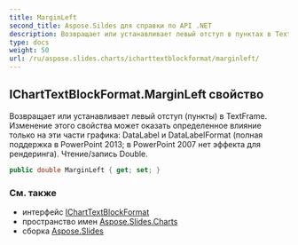```yaml
---
title: MarginLeft
second_title: Aspose.Sildes для справки по API .NET
description: Возвращает или устанавливает левый отступ в пунктах в TextFrame. Изменение этого свойства может оказать определенное влияние только на эти части графика DataLabel и DataLabelFormat полная поддержка в PowerPoint 2013; в PowerPoint 2007 нет эффекта для рендеринга. Чтение/запись Double.
type: docs
weight: 50
url: /ru/aspose.slides.charts/icharttextblockformat/marginleft/
---
```


## IChartTextBlockFormat.MarginLeft свойство

Возвращает или устанавливает левый отступ (пункты) в TextFrame. Изменение этого свойства может оказать определенное влияние только на эти части графика: DataLabel и DataLabelFormat (полная поддержка в PowerPoint 2013; в PowerPoint 2007 нет эффекта для рендеринга). Чтение/запись Double.

```csharp
public double MarginLeft { get; set; }
```

### См. также

* интерфейс [IChartTextBlockFormat](../../icharttextblockformat)
* пространство имен [Aspose.Slides.Charts](../../icharttextblockformat)
* сборка [Aspose.Slides](../../../)

<!-- DO NOT EDIT: сгенерировано xmldocmd для Aspose.Slides.dll -->